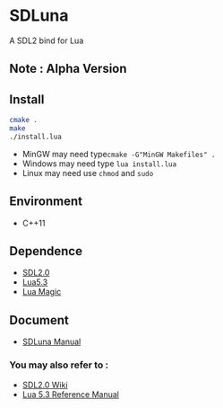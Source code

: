 # SDLuna
A SDL2 bind for Lua  

## Note : Alpha Version

## Install
```bash
cmake .
make
./install.lua
```
* MinGW may need type``cmake -G"MinGW Makefiles" .``
* Windows may need type `lua install.lua`
* Linux may need use ``chmod`` and ``sudo`` 

  
## Environment   
* C++11  
  
## Dependence  
* [SDL2.0](https://www.libsdl.org/)  
* [Lua5.3](http://www.lua.org/)  
* [Lua Magic](https://github.com/hubenchang0515/Lua-Magic)  

## Document
* [SDLuna Manual](doc)  

### You may also refer to :  
* [SDL2.0 Wiki](http://wiki.libsdl.org/APIByCategory)  
* [Lua 5.3 Reference Manual](http://www.lua.org/manual/5.3/)  

